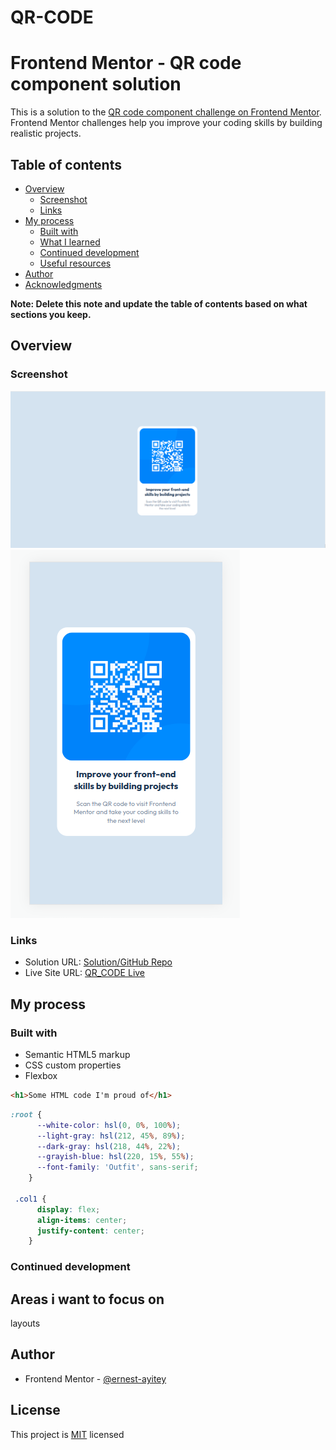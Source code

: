 # QR-CODE

# Frontend Mentor - QR code component solution

This is a solution to the [QR code component challenge on Frontend Mentor](https://www.frontendmentor.io/challenges/qr-code-component-iux_sIO_H). Frontend Mentor challenges help you improve your coding skills by building realistic projects.
 

## Table of contents

- [Overview](#overview)
  - [Screenshot](#screenshot)
  - [Links](#links)
- [My process](#my-process)
  - [Built with](#built-with)
  - [What I learned](#what-i-learned)
  - [Continued development](#continued-development)
  - [Useful resources](#useful-resources)
- [Author](#author)
- [Acknowledgments](#acknowledgments)

**Note: Delete this note and update the table of contents based on what sections you keep.**

## Overview

### Screenshot

![screenshot](./images/myImages/desktop.png)
![screenshot](./images/myImages/iphoneSE.png)



### Links

- Solution URL: [Solution/GitHub Repo](https://github.com/ernest-ayitey/QR-CODE)
- Live Site URL: [QR_CODE Live](https://qr-code-omega-rose.vercel.app/)


## My process

### Built with

- Semantic HTML5 markup
- CSS custom properties
- Flexbox


```html
<h1>Some HTML code I'm proud of</h1>
```
```css
:root {
      --white-color: hsl(0, 0%, 100%);
      --light-gray: hsl(212, 45%, 89%);
      --dark-gray: hsl(218, 44%, 22%);
      --grayish-blue: hsl(220, 15%, 55%);
      --font-family: 'Outfit', sans-serif;
    }

 .col1 {
      display: flex;
      align-items: center;
      justify-content: center;
    }
```
### Continued development

<h2>Areas i want to focus on</h2>

<p> layouts</p>

## Author

- Frontend Mentor - [@ernest-ayitey](https://www.frontendmentor.io/profile/yourusername)


## License

This project is [MIT](https://github.com/ernest-ayitey/QR-CODE/blob/main/LICENSE) licensed

